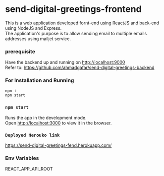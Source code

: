 # send-digital-greetings-frontend

This is a web application developed fornt-end using ReactJS and back-end using NodeJS and Express.<br>
The application's purpose is to allow sending email to multiple emails addresses using mailjet service.

### prerequisite
Have the backend up and running on [http://localhost:9000](http://localhost:9000)<br>
Refer to: https://github.com/ahmadgafar/send-digital-greetings-backend


### For Installation and Running
```sh
npm i
npm start
```

### `npm start`

Runs the app in the development mode.<br>
Open [http://localhost:3000](http://localhost:3000) to view it in the browser.

### `Deployed Herouko link`
https://send-digital-greetings-fend.herokuapp.com/

### Env Variables

REACT_APP_API_ROOT

